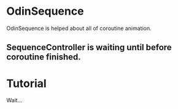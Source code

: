 # OdinSequence
OdinSequence is helped about all of coroutine animation.<br>

## SequenceController is waiting until before coroutine finished.

# Tutorial
Wait...
